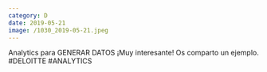```yaml
--- 
category: D 
date: 2019-05-21 
image: /1030_2019-05-21.jpeg 
--- 
```


Analytics para GENERAR DATOS ¡Muy interesante! Os comparto un ejemplo. #DELOITTE #ANALYTICS